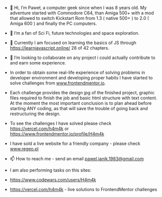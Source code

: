 - 👋 Hi, I’m Paweł, a computer geek since when I was 8 years old. My adventure started with Commodore C64, than Amiga 500+ with a mod that allowed to switch Kickstart Rom from 1.3 ( native 500+ ) to 2.0 ( Amiga 600 ) and finally the PC computers. 
- 👀 I’m a fan of Sci Fi, future technologies and space exploration. 
- 🌱 Currently I am focused on learning the basics of JS through https://learnjavascript.online/ 28 of 42 chapters.
- 💞️ I’m looking to collaborate on any project i could actually contribute to and earn some experience.
-    In order to obtain some real-life experience of solving problems in developer environment and developing proper habits I have started to solve challenges from www.frontendmentor.io.
-    Each challenge provides the design jpg of the finished project, graphic files required to finish the job and basic html structure with text content.
     At the moment the most important conclusion is to plan ahead before starting ANY coding, as that will save the trouble of going back and restructuring the design.
-    To see the challenges I have solved please check https://vercel.com/h4m4k or https://www.frontendmentor.io/profile/H4m4k
-    I have sold a live website for a friendly company - please check www.regeo.pl

- 📫 How to reach me - send an email pawel.janik.1983@gmail.com
- I am also performing tasks on this sites:
- https://www.codewars.com/users/H4m4k
- https://vercel.com/h4m4k - live solutions to FrontendMentor challenges
<!---
H4m4k/H4m4k is a ✨ special ✨ repository because its `README.md` (this file) appears on your GitHub profile.
You can click the Preview link to take a https://www.codewars.com/dashboard
- look at your changes.
--->
